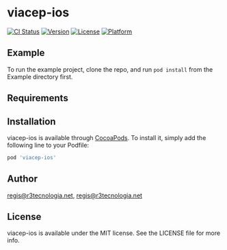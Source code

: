 # viacep-ios

[![CI Status](https://img.shields.io/travis/regis@r3tecnologia.net/viacep-ios.svg?style=flat)](https://travis-ci.org/regis@r3tecnologia.net/viacep-ios)
[![Version](https://img.shields.io/cocoapods/v/viacep-ios.svg?style=flat)](https://cocoapods.org/pods/viacep-ios)
[![License](https://img.shields.io/cocoapods/l/viacep-ios.svg?style=flat)](https://cocoapods.org/pods/viacep-ios)
[![Platform](https://img.shields.io/cocoapods/p/viacep-ios.svg?style=flat)](https://cocoapods.org/pods/viacep-ios)

## Example

To run the example project, clone the repo, and run `pod install` from the Example directory first.

## Requirements

## Installation

viacep-ios is available through [CocoaPods](https://cocoapods.org). To install
it, simply add the following line to your Podfile:

```ruby
pod 'viacep-ios'
```

## Author

regis@r3tecnologia.net, regis@r3tecnologia.net

## License

viacep-ios is available under the MIT license. See the LICENSE file for more info.
